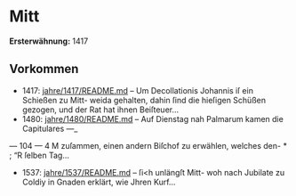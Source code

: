 # Mitt

**Ersterwähnung:** 1417

## Vorkommen
- 1417: [jahre/1417/README.md](../jahre/1417/README.md) – Um Decollationis Johannis iſ ein Schießen zu Mitt-
weida gehalten, dahin ſind die hieſigen Schüßen gezogen,
und der Rat hat ihnen Beiſteuer...
- 1480: [jahre/1480/README.md](../jahre/1480/README.md) – Auf Dienstag nah Palmarum kamen die Capitulares —_


— 104 — 4
M zuſammen, einen andern Biſchof zu erwählen, welches den- * ;
“R ſelben Tag...
- 1537: [jahre/1537/README.md](../jahre/1537/README.md) – ſi<h unlängſt Mitt-
woh nach Jubilate zu Coldiy in Gnaden erklärt, wie
Jhren Kurf...
